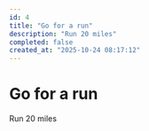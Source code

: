 ```yaml
---
id: 4
title: "Go for a run"
description: "Run 20 miles"
completed: false
created_at: "2025-10-24 08:17:12"
---
```


# Go for a run

Run 20 miles
